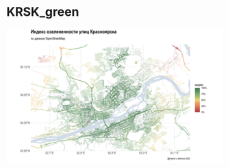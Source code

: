 # KRSK_green

![KRSK green index](https://github.com/materov/KRSK_green/blob/main/KRSK_green.png?raw=true)
